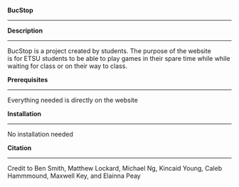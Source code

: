 
**BucStop**
_____________________________________________________________________

**Description**
_____________________________________________________________________
BucStop is a project created by students. The purpose of the website  
is for ETSU students to be able to play games in their spare time while
while waiting for class or on their way to class. 

**Prerequisites**
_____________________________________________________________________
Everything needed is directly on the website

**Installation**
_____________________________________________________________________
No installation needed

**Citation**
_____________________________________________________________________
Credit to Ben Smith, Matthew Lockard, Michael Ng, Kincaid Young, Caleb Hammmound,
Maxwell Key, and Elainna Peay

